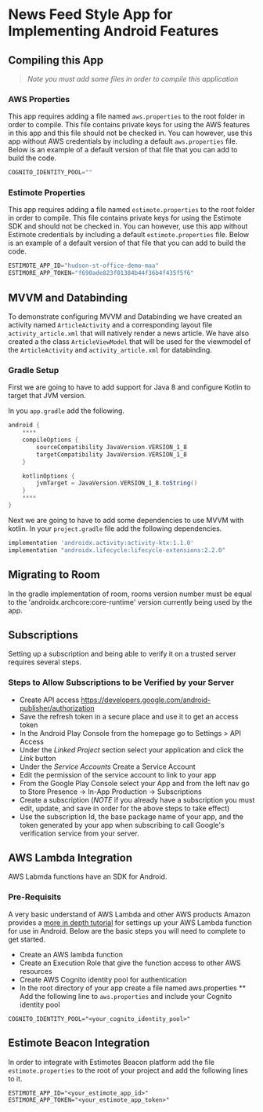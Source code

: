 # News Feed Style App for Implementing Android Features 

## Compiling this App
> *Note you must add some files in order to compile this application*

### AWS Properties
This app requires adding a file named `aws.properties` to the root folder in order to compile. This file contains private keys for using the AWS features in this app and this file should not be checked in.  You can however, use this app without AWS credentials by including a default `aws.properties` file.  Below is an example of a default version of that file that you can add to build the code.

```javascript
COGNITO_IDENTITY_POOL=""
```

### Estimote Properties
This app requires adding a file named `estimote.properties` to the root folder in order to compile.  This file contains private keys for using the Estimote SDK and should not be checked in.  You can however, use this app without Estimote credentials by including a default `estimote.properties` file.  Below is an example of a default version of that file that you can add to build the code. 

```javascript
ESTIMOTE_APP_ID="hudson-st-office-demo-maa"
ESTIMORE_APP_TOKEN="f690ade823f01384b44f36b4f435f5f6"
```

## MVVM and Databinding 
To demonstrate configuring MVVM and Databinding we have created an activity named `ArticleActivity` and a corresponding layout file `activity_article.xml` that will natively render a news article.  We have also created a the class `ArticleViewModel` that will be used for the viewmodel of the `ArticleActivity` and `activity_article.xml` for databinding.  

### Gradle Setup
First we are going to have to add support for Java 8 and configure Kotlin to target that JVM version. 

In you `app.gradle` add the following.
```groovy
android {
    ****
    compileOptions {
        sourceCompatibility JavaVersion.VERSION_1_8
        targetCompatibility JavaVersion.VERSION_1_8
    }

    kotlinOptions {
        jvmTarget = JavaVersion.VERSION_1_8.toString()
    }
    ****
}
```

Next we are going to have to add some dependencies to use MVVM with kotlin.  In your `project.gradle` file add the following dependencies.
```groovy
implementation 'androidx.activity:activity-ktx:1.1.0'
implementation "androidx.lifecycle:lifecycle-extensions:2.2.0"
```

## Migrating to Room
In the gradle implementation of room, rooms version number must be equal to the 'androidx.archcore:core-runtime' version currently being used by the app.

## Subscriptions
Setting up a subscription and being able to verify it on a trusted server requires several steps. 

### Steps to Allow Subscriptions to be Verified by your Server
* Create API access https://developers.google.com/android-publisher/authorization
* Save the refresh token in a secure place and use it to get an access token 
* In the Android Play Console from the homepage go to Settings > API Access
* Under the _Linked Project_ section select your application and click the _Link_ button 
* Under the _Service Accounts_ Create a Service Account
* Edit the permission of the service account to link to your app
* From the Google Play Console select your App and from the left nav go to Store Presence -> In-App Production -> Subscriptions 
* Create a subscription (*NOTE* if you already have a subscription you must edit, update, and save in order for the above steps to take effect)
* Use the subscription Id, the base package name of your app, and the token generated by your app when subscribing to call Google's verification service from your server.  

## AWS Lambda Integration 

AWS Labmda functions have an SDK for Android.  

### Pre-Requisits
A very basic understand of AWS Lambda and other AWS products
Amazon provides a [more in depth tutorial](https://docs.aws.amazon.com/lambda/latest/dg/with-android-example.html) for settings up your AWS Lambda function for use in Android.  Below are the basic steps you will need to complete to get started.  

* Create an AWS lambda function
* Create an Execution Role that give the function access to other AWS resources 
* Create AWS Cognito identity pool for authentication
* In the root directory of your app create a file named aws.properties
** Add the following line to `aws.properties` and include your Cognito identity pool
```
COGNITO_IDENTITY_POOL="<your_cognito_identity_pool>"
```

## Estimote Beacon Integration
In order to integrate with Estimotes Beacon platform add the file `estimote.properties` to the root of your project and add the following lines to it.
```
ESTIMOTE_APP_ID="<your_estimote_app_id>"
ESTIMORE_APP_TOKEN="<your_estimote_app_token>"
```
